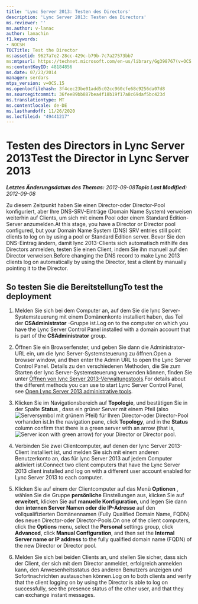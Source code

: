 ```yaml
---
title: 'Lync Server 2013: Testen des Directors'
description: 'Lync Server 2013: Testen des Directors'
ms.reviewer: ''
ms.author: v-lanac
author: lanachin
f1.keywords:
- NOCSH
TOCTitle: Test the Director
ms:assetid: 9627a7e2-28cc-429c-b79b-7c7a27573bb7
ms:mtpsurl: https://technet.microsoft.com/en-us/library/Gg398767(v=OCS.15)
ms:contentKeyID: 48184856
ms.date: 07/23/2014
manager: serdars
mtps_version: v=OCS.15
ms.openlocfilehash: 3f4cec23be01add5c02cc960cfe68c9256da07d8
ms.sourcegitcommit: 36fee89bb887bea4f18b19f17a8c69daf5bc423d
ms.translationtype: MT
ms.contentlocale: de-DE
ms.lasthandoff: 11/26/2020
ms.locfileid: "49441217"
---
```

# <a name="test-the-director-in-lync-server-2013"></a><span data-ttu-id="24ac7-103">Testen des Directors in Lync Server 2013</span><span class="sxs-lookup"><span data-stu-id="24ac7-103">Test the Director in Lync Server 2013</span></span>

<div data-xmlns="http://www.w3.org/1999/xhtml">

<div class="topic" data-xmlns="http://www.w3.org/1999/xhtml" data-msxsl="urn:schemas-microsoft-com:xslt" data-cs="https://msdn.microsoft.com/">

<div data-asp="https://msdn2.microsoft.com/asp">



</div>

<div id="mainSection">

<div id="mainBody"><span data-ttu-id="24ac7-104">

<span> </span></span><span class="sxs-lookup"><span data-stu-id="24ac7-104">

<span> </span></span></span>

<span data-ttu-id="24ac7-105">_**Letztes Änderungsdatum des Themas:** 2012-09-08_</span><span class="sxs-lookup"><span data-stu-id="24ac7-105">_**Topic Last Modified:** 2012-09-08_</span></span>

<span data-ttu-id="24ac7-106">Zu diesem Zeitpunkt haben Sie einen Director-oder Director-Pool konfiguriert, aber Ihre DNS-SRV-Einträge (Domain Name System) verweisen weiterhin auf Clients, um sich mit einem Pool oder einem Standard Edition-Server anzumelden.</span><span class="sxs-lookup"><span data-stu-id="24ac7-106">At this stage, you have a Director or Director pool configured, but your Domain Name System (DNS) SRV entries still point clients to log on by using a pool or Standard Edition server.</span></span> <span data-ttu-id="24ac7-107">Bevor Sie den DNS-Eintrag ändern, damit lync 2013-Clients sich automatisch mithilfe des Directors anmelden, testen Sie einen Client, indem Sie ihn manuell auf den Director verweisen.</span><span class="sxs-lookup"><span data-stu-id="24ac7-107">Before changing the DNS record to make Lync 2013 clients log on automatically by using the Director, test a client by manually pointing it to the Director.</span></span>

<div>

## <a name="to-test-the-deployment"></a><span data-ttu-id="24ac7-108">So testen Sie die Bereitstellung</span><span class="sxs-lookup"><span data-stu-id="24ac7-108">To test the deployment</span></span>

1.  <span data-ttu-id="24ac7-109">Melden Sie sich bei dem Computer an, auf dem Sie die lync Server-Systemsteuerung mit einem Domänenkonto installiert haben, das Teil der **CSAdministrator** -Gruppe ist.</span><span class="sxs-lookup"><span data-stu-id="24ac7-109">Log on to the computer on which you have the Lync Server Control Panel installed with a domain account that is part of the **CSAdministrator** group.</span></span>

2.  <span data-ttu-id="24ac7-110">Öffnen Sie ein Browserfenster, und geben Sie dann die Administrator-URL ein, um die lync Server-Systemsteuerung zu öffnen.</span><span class="sxs-lookup"><span data-stu-id="24ac7-110">Open a browser window, and then enter the Admin URL to open the Lync Server Control Panel.</span></span> <span data-ttu-id="24ac7-111">Details zu den verschiedenen Methoden, die Sie zum Starten der lync Server-Systemsteuerung verwenden können, finden Sie unter [Öffnen von lync Server 2013-Verwaltungstools](lync-server-2013-open-lync-server-administrative-tools.md).</span><span class="sxs-lookup"><span data-stu-id="24ac7-111">For details about the different methods you can use to start Lync Server Control Panel, see [Open Lync Server 2013 administrative tools](lync-server-2013-open-lync-server-administrative-tools.md).</span></span>

3.  <span data-ttu-id="24ac7-112">Klicken Sie im Navigationsbereich auf **Topologie**, und bestätigen Sie in der Spalte **Status** , dass ein grüner Server mit einem Pfeil (also ![Serversymbol mit grünem Pfeil](images/Gg398767.2263cdb7-7e60-457a-a528-a3a082bd051b(OCS.15).jpg "Server Symbol mit grünem Pfeil")) für Ihren Director-oder Director-Pool vorhanden ist.</span><span class="sxs-lookup"><span data-stu-id="24ac7-112">In the navigation pane, click **Topology**, and in the **Status** column confirm that there is a green server with an arrow (that is, ![Server icon with green arrow](images/Gg398767.2263cdb7-7e60-457a-a528-a3a082bd051b(OCS.15).jpg "Server icon with green arrow")) for your Director or Director pool.</span></span>

4.  <span data-ttu-id="24ac7-113">Verbinden Sie zwei Clientcomputer, auf denen der lync Server 2013-Client installiert ist, und melden Sie sich mit einem anderen Benutzerkonto an, das für lync Server 2013 auf jedem Computer aktiviert ist.</span><span class="sxs-lookup"><span data-stu-id="24ac7-113">Connect two client computers that have the Lync Server 2013 client installed and log on with a different user account enabled for Lync Server 2013 to each computer.</span></span>

5.  <span data-ttu-id="24ac7-114">Klicken Sie auf einem der Clientcomputer auf das Menü **Optionen** , wählen Sie die Gruppe **persönliche** Einstellungen aus, klicken Sie auf **erweitert**, klicken Sie auf **manuelle Konfiguration**, und legen Sie dann den **internen Server Namen oder die IP-Adresse** auf den vollqualifizierten Domänennamen (Fully Qualified Domain Name, FQDN) des neuen Director-oder Director-Pools.</span><span class="sxs-lookup"><span data-stu-id="24ac7-114">On one of the client computers, click the **Options** menu, select the **Personal** settings group, click **Advanced**, click **Manual Configuration**, and then set the **Internal Server name or IP address** to the fully qualified domain name (FQDN) of the new Director or Director pool.</span></span>

6.  <span data-ttu-id="24ac7-115">Melden Sie sich bei beiden Clients an, und stellen Sie sicher, dass sich der Client, der sich mit dem Director anmeldet, erfolgreich anmelden kann, den Anwesenheitsstatus des anderen Benutzers anzeigen und Sofortnachrichten austauschen können.</span><span class="sxs-lookup"><span data-stu-id="24ac7-115">Log on to both clients and verify that the client logging on by using the Director is able to log on successfully, see the presence status of the other user, and that they can exchange instant messages.</span></span>

<span data-ttu-id="24ac7-116"></div>

</div>

<span> </span>

</div>

</div>

</span><span class="sxs-lookup"><span data-stu-id="24ac7-116"></div>

</div>

<span> </span>

</div>

</div>

</span></span></div>

